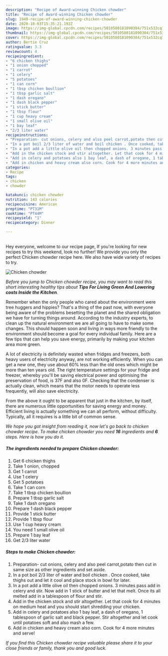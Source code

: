 ```yaml
---
description: "Recipe of Award-winning Chicken chowder"
title: "Recipe of Award-winning Chicken chowder"
slug: 1940-recipe-of-award-winning-chicken-chowder
date: 2020-10-03T15:35:21.192Z
image: https://img-global.cpcdn.com/recipes/5010580181090304/751x532cq70/chicken-chowder-recipe-main-photo.jpg
thumbnail: https://img-global.cpcdn.com/recipes/5010580181090304/751x532cq70/chicken-chowder-recipe-main-photo.jpg
cover: https://img-global.cpcdn.com/recipes/5010580181090304/751x532cq70/chicken-chowder-recipe-main-photo.jpg
author: Bertie Cruz
ratingvalue: 3.3
reviewcount: 4
recipeingredient:
- "6 chicken thighs"
- "1 onion chopped"
- "1 carrot"
- "1 celery"
- "5 potatoes"
- "1 can corn"
- "1 tbsp chicken boullion"
- "1 tbsp garlic salt"
- "1 dash oregano"
- "1 dash black pepper"
- "1 stick butter"
- "1 tbsp flour"
- "1 cup heavy cream"
- "1 small olive oil"
- "1 bay leaf"
- "2/3 liter water"
recipeinstructions:
- "Preparation- cut onions, celery and also peel carrot,potato then cut in same size as other ingredients and set aside."
- "In a pot boil 2/3 liter of water and boil chicken . Once cooked, take thighs out and let it cool and place stock in bowl for later."
- "In a pot add a little olive oil then chopped onions. 3 minutes pass add in celery and stir. Now add in 1 stick of butter and let that melt. Once its all melted add in a tablespoon of flour and stir."
- "Add in the chicken stock and stir altogether. Let that cook for 4 minutes on medium heat and you should start shredding your chicken."
- "Add in celery and potatoes also 1 bay leaf, a dash of oregano, 1 tablespoon of garlic salt and black pepper. Stir altogether and let cook until potatoes soft and also mash a few."
- "Add in chicken and heavy cream also corn. Cook for 4 more minutes and serve!"
categories:
- Recipe
tags:
- chicken
- chowder

katakunci: chicken chowder 
nutrition: 143 calories
recipecuisine: American
preptime: "PT31M"
cooktime: "PT44M"
recipeyield: "1"
recipecategory: Dinner

---
```

<br>
Hey everyone, welcome to our recipe page, If you're looking for new recipes to try this weekend, look no further! We provide you only the perfect Chicken chowder recipe here. We also have wide variety of recipes to try.
<br>


![Chicken chowder](https://img-global.cpcdn.com/recipes/5010580181090304/751x532cq70/chicken-chowder-recipe-main-photo.jpg)

<i>Before you jump to Chicken chowder recipe, you may want to read this short interesting healthy tips about 
<strong>Tips For Living Green And Lowering costs Inside the Kitchen</strong>.</i>
</br>

Remember when the only people who cared about the environment were tree huggers and hippies? That's a thing of the past now, with everyone being aware of the problems besetting the planet and the shared obligation we have for turning things around. According to the industry experts, to clean up the natural environment we are all going to have to make some changes. This should happen soon and living in ways more friendly to the environment should become a goal for every individual family. Here are a few tips that can help you save energy, primarily by making your kitchen area more green.

A lot of electricity is definitely wasted when fridges and freezers, both heavy users of electricity anyway, are not working efficiently. When you can get a new one, they use about 60% less than the old ones which might be more than ten years old. The right temperature settings for your fridge and freezer, whereby you'll be saving electrical power and optimising the preservation of food, is 37F and also 0F. Checking that the condenser is actually clean, which means that the motor needs to operate less frequently, will also save electricity.

From the above it ought to be apparent that just in the kitchen, by itself, there are numerous little opportunities for saving energy and money. Efficient living is actually something we can all perform, without difficulty. Typically, all it requires is a little bit of common sense.


<i>We hope you got insight from reading it, now let's go back to chicken chowder recipe. To make chicken chowder you need <strong>16</strong> ingredients and <strong>6</strong> steps. Here is how you do it.
</i>

##### The ingredients needed to prepare Chicken chowder:

1. Get 6 chicken thighs
1. Take 1 onion, chopped
1. Get 1 carrot
1. Use 1 celery
1. Get 5 potatoes
1. Take 1 can corn
1. Take 1 tbsp chicken boullion
1. Prepare 1 tbsp garlic salt
1. Take 1 dash oregano
1. Prepare 1 dash black pepper
1. Provide 1 stick butter
1. Provide 1 tbsp flour
1. Use 1 cup heavy cream
1. You need 1 small olive oil
1. Prepare 1 bay leaf
1. Get 2/3 liter water


##### Steps to make Chicken chowder:

1. Preparation- cut onions, celery and also peel carrot,potato then cut in same size as other ingredients and set aside.
1. In a pot boil 2/3 liter of water and boil chicken . Once cooked, take thighs out and let it cool and place stock in bowl for later.
1. In a pot add a little olive oil then chopped onions. 3 minutes pass add in celery and stir. Now add in 1 stick of butter and let that melt. Once its all melted add in a tablespoon of flour and stir.
1. Add in the chicken stock and stir altogether. Let that cook for 4 minutes on medium heat and you should start shredding your chicken.
1. Add in celery and potatoes also 1 bay leaf, a dash of oregano, 1 tablespoon of garlic salt and black pepper. Stir altogether and let cook until potatoes soft and also mash a few.
1. Add in chicken and heavy cream also corn. Cook for 4 more minutes and serve!


<i>If you find this Chicken chowder recipe valuable please share it to your close friends or family, thank you and good luck.</i>
